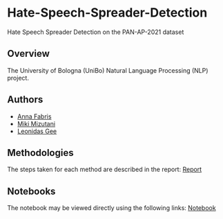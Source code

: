 # Hate-Speech-Spreader-Detection
Hate Speech Spreader Detection on the PAN-AP-2021 dataset

## Overview
The University of Bologna (UniBo) Natural Language Processing (NLP) project. 

## Authors
- [Anna Fabris](https://github.com/annafabris)
- [Miki Mizutani](https://github.com/mikimizutani)
- [Leonidas Gee](https://github.com/LeonidasY)

## Methodologies
The steps taken for each method are described in the report: [Report](https://github.com/annafabris/Hate-Speech-Spreader-Detection/blob/main/NLP_Project.pdf)

## Notebooks
The notebook may be viewed directly using the following links: [Notebook](https://github.com/annafabris/Hate-Speech-Spreader-Detection/blob/main/main.ipynb?flush_cache=false)
